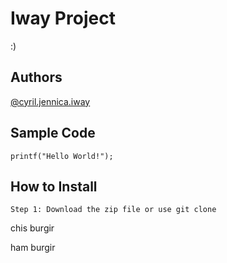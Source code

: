 # Iway Project

:)

## Authors
[@cyril.jennica.iway](https://github.com/Saynicaaa)

## Sample Code
`printf("Hello World!");`


## How to Install

`Step 1: Download the zip file or use git clone`

chis burgir

ham burgir
